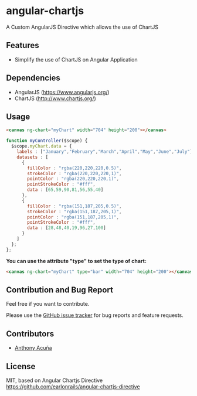 angular-chartjs
===============

A Custom AngularJS Directive which allows the use of ChartJS


Features
--------
* Simplify the use of ChartJS on Angular Application

Dependencies
--------
* AngularJS (https://www.angularjs.org/)
* ChartJS (http://www.chartjs.org/)

Usage
--------
``` html
<canvas ng-chart="myChart" width="704" height="200"></canvas>
``` 
``` js
function myController($scope) {
  $scope.myChart.data = {
    labels : ["January","February","March","April","May","June","July"],
    datasets : [
      {
        fillColor : "rgba(220,220,220,0.5)",
        strokeColor : "rgba(220,220,220,1)",
        pointColor : "rgba(220,220,220,1)",
        pointStrokeColor : "#fff",
        data : [65,59,90,81,56,55,40]
      },
      {
        fillColor : "rgba(151,187,205,0.5)",
        strokeColor : "rgba(151,187,205,1)",
        pointColor : "rgba(151,187,205,1)",
        pointStrokeColor : "#fff",
        data : [28,48,40,19,96,27,100]
      }
    ]
  };
};
``` 
**You can use the attribute "type" to set the type of chart:**
``` html
<canvas ng-chart="myChart" type="bar" width="704" height="200"></canvas>
```

Contribution and Bug Report
--------
Feel free if you want to contribute. 

Please use the [GitHub issue tracker](https://github.com/creaworlds/angular-chartjs/issues) for bug
reports and feature requests.

Contributors
--------
 - [Anthony Acuña](http://www.creaworlds.com.mx/)

License
--------
MIT, based on Angular Chartjs Directive
https://github.com/earlonrails/angular-chartjs-directive
